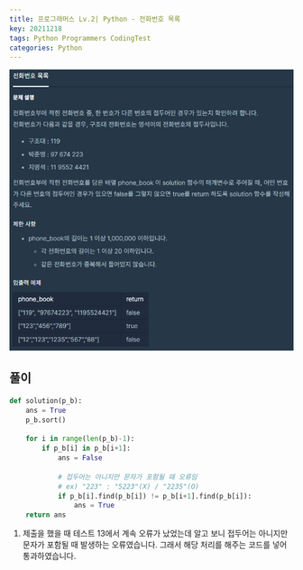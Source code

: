 ```yaml
---
title: 프로그래머스 Lv.2| Python - 전화번호 목록
key: 20211218
tags: Python Programmers CodingTest
categories: Python
---
```


![pg](/assets/images/post/2021-12-18-pg1.png)

## 풀이
~~~python
def solution(p_b):
    ans = True
    p_b.sort()

    for i in range(len(p_b)-1):
        if p_b[i] in p_b[i+1]:
            ans = False
            
            # 접두어는 아니지만 문자가 포함될 때 오류임
            # ex) "223" : "5223"(X) / "2235"(O)
            if p_b[i].find(p_b[i]) != p_b[i+1].find(p_b[i]):
                ans = True
    return ans
~~~ 

1. 제출을 했을 때 테스트 13에서 계속 오류가 났었는데 알고 보니 접두어는 아니지만 문자가 포함될 때 발생하는 오류였습니다. 그래서 해당 처리를 해주는 코드를 넣어 통과하였습니다.  
